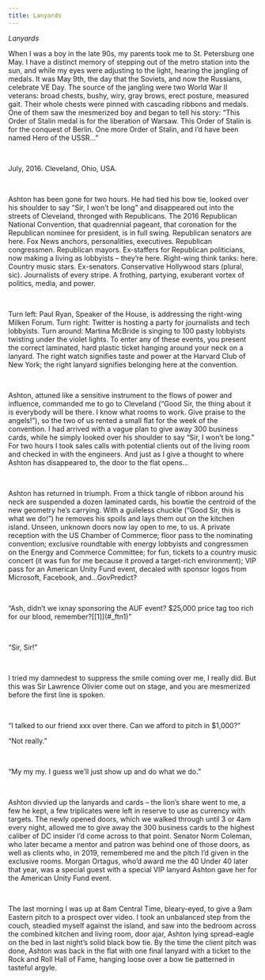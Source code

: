 ```yaml
---
title: Lanyards
---
```






*Lanyards*



When
I was a boy in the late 90s, my parents took me to St. Petersburg one May. I
have a distinct memory of stepping out of the metro station into the sun, and
while my eyes were adjusting to the light, hearing the jangling of medals. It
was May 9th, the day that the Soviets, and now the Russians,
celebrate VE Day. The source of the jangling were two World War II veterans:
broad chests, bushy, wiry, gray brows, erect posture, measured gait. Their
whole chests were pinned with cascading ribbons and medals. One of them saw the
mesmerized boy and began to tell his story: “This Order of Stalin medal is for
the liberation of Warsaw. This Order of Stalin is for the conquest of Berlin.
One more Order of Stalin, and I’d have been named Hero of the USSR…”

 

July,
2016. Cleveland, Ohio, USA.

 

Ashton
has been gone for two hours. He had tied his bow tie, looked over his shoulder
to say “Sir, I won’t be long” and disappeared out into the streets of
Cleveland, thronged with Republicans. The 2016 Republican National Convention,
that quadrennial pageant, that coronation for the Republican nominee for
president, is in full swing. Republican senators are here. Fox News anchors,
personalities, executives. Republican congressmen. Republican mayors.
Ex-staffers for Republican politicians, now making a living as lobbyists –
they’re here. Right-wing think tanks: here. Country music stars. Ex-senators.
Conservative Hollywood stars (plural, sic). Journalists of every stripe. A
frothing, partying, exuberant vortex of politics, media, and power. 

 

Turn
left: Paul Ryan, Speaker of the House, is addressing the right-wing Milken
Forum. Turn right: Twitter is hosting a party for journalists and tech
lobbyists. Turn around: Martina McBride is singing to 100 pasty lobbyists
twisting under the violet lights. To enter any of these events, you present the
correct laminated, hard plastic ticket hanging around your neck on a lanyard.
The right watch signifies taste and power at the Harvard Club of New York; the
right lanyard signifies belonging here at the convention.

 

Ashton,
attuned like a sensitive instrument to the flows of power and influence,
commanded me to go to Cleveland (“Good Sir, the thing about it is everybody
will be there. I know what rooms to work. Give praise to the angels!”), so the
two of us rented a small flat for the week of the convention. I had arrived
with a vague plan to give away 300 business cards, while he simply looked over
his shoulder to say “Sir, I won’t be long.” For two hours I took sales calls
with potential clients out of the living room and checked in with the
engineers. And just as I give a thought to where Ashton has disappeared to, the
door to the flat opens…

 

Ashton
has returned in triumph. From a thick tangle of ribbon around his neck are
suspended a dozen laminated cards, his bowtie the centroid of the new geometry
he’s carrying. With a guileless chuckle (“Good Sir, this is what we do!”) he
removes his spoils and lays them out on the kitchen island. Unseen, unknown
doors now lay open to me, to us. A private reception with the US Chamber of
Commerce; floor pass to the nominating convention; exclusive roundtable with
energy lobbyists and congressmen on the Energy and Commerce Committee; for fun,
tickets to a country music concert (it was fun for me because it proved a
target-rich environment); VIP pass for an American Unity Fund event, decaled
with sponsor logos from Microsoft, Facebook, and…GovPredict?

 

“Ash,
didn’t we ixnay sponsoring the AUF event? $25,000 price tag too rich for our
blood, remember?[\[1]](#_ftn1)”

 

“Sir,
Sir!” 

 

I
tried my damnedest to suppress the smile coming over me, I really did. But this
was Sir Lawrence Olivier come out on stage, and you are mesmerized before the
first line is spoken.

 

“I
talked to our friend xxx over there. Can we afford to pitch in $1,000?”





“Not
really.”

 

“My
my my. I guess we’ll just show up and do what we do.”

 

Ashton
divvied up the lanyards and cards – the lion’s share went to me, a few he kept,
a few triplicates were left in reserve to use as currency with targets. The
newly opened doors, which we walked through until 3 or 4am every night, allowed
me to give away the 300 business cards to the highest caliber of DC insider I’d
come across to that point. Senator Norm Coleman, who later became a mentor and
patron was behind one of those doors, as well as clients who, in 2019,
remembered me and the pitch I’d given in the exclusive rooms. Morgan Ortagus,
who’d award me the 40 Under 40 later that year, was a special guest with a
special VIP lanyard Ashton gave her for the American Unity Fund event. 

 

The
last morning I was up at 8am Central Time, bleary-eyed, to give a 9am Eastern
pitch to a prospect over video. I took an unbalanced step from the couch,
steadied myself against the island, and saw into the bedroom across the
combined kitchen and living room, door ajar, Ashton lying spread-eagle on the
bed in last night’s solid black bow tie. By the time the client pitch was done,
Ashton was back in the flat with one final lanyard with a ticket to the Rock
and Roll Hall of Fame, hanging loose over a bow tie patterned in tasteful
argyle. 

 

[](#_ftnref1)
